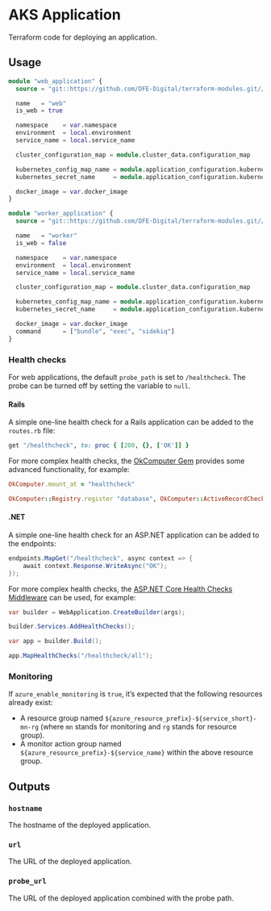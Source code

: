# AKS Application

Terraform code for deploying an application.

## Usage

```terraform
module "web_application" {
  source = "git::https://github.com/DFE-Digital/terraform-modules.git//aks/application?ref=stable"

  name   = "web"
  is_web = true

  namespace    = var.namespace
  environment  = local.environment
  service_name = local.service_name

  cluster_configuration_map = module.cluster_data.configuration_map

  kubernetes_config_map_name = module.application_configuration.kubernetes_config_map_name
  kubernetes_secret_name     = module.application_configuration.kubernetes_secret_name

  docker_image = var.docker_image
}

module "worker_application" {
  source = "git::https://github.com/DFE-Digital/terraform-modules.git//aks/application?ref=stable"

  name   = "worker"
  is_web = false

  namespace    = var.namespace
  environment  = local.environment
  service_name = local.service_name

  cluster_configuration_map = module.cluster_data.configuration_map

  kubernetes_config_map_name = module.application_configuration.kubernetes_config_map_name
  kubernetes_secret_name     = module.application_configuration.kubernetes_secret_name

  docker_image = var.docker_image
  command      = ["bundle", "exec", "sidekiq"]
}
```

### Health checks

For web applications, the default `probe_path` is set to `/healthcheck`. The probe can be turned off by setting the variable to `null`.

#### Rails

A simple one-line health check for a Rails application can be added to the `routes.rb` file:

```rb
get "/healthcheck", to: proc { [200, {}, ['OK']] }
```

For more complex health checks, the [OkComputer Gem] provides some advanced functionality, for example:

```rb
OkComputer.mount_at = "healthcheck"

OkComputer::Registry.register "database", OkComputer::ActiveRecordCheck.new
```

[OkComputer Gem]: https://github.com/sportngin/okcomputer/

#### .NET

A simple one-line health check for an ASP.NET application can be added to the endpoints:

```cs
endpoints.MapGet("/healthcheck", async context => {
    await context.Response.WriteAsync("OK");
});
```

For more complex health checks, the [ASP.NET Core Health Checks Middleware] can be used, for example:

```cs
var builder = WebApplication.CreateBuilder(args);

builder.Services.AddHealthChecks();

var app = builder.Build();

app.MapHealthChecks("/healthcheck/all");
```

[ASP.NET Core Health Checks Middleware]: https://learn.microsoft.com/en-us/aspnet/core/host-and-deploy/health-checks?view=aspnetcore-7.0

### Monitoring

If `azure_enable_monitoring` is `true`, it’s expected that the following resources already exist:

- A resource group named `${azure_resource_prefix}-${service_short}-mn-rg` (where `mn` stands for monitoring and `rg` stands for resource group).
- A monitor action group named `${azure_resource_prefix}-${service_name}` within the above resource group.

## Outputs

### `hostname`

The hostname of the deployed application.

### `url`

The URL of the deployed application.

### `probe_url`

The URL of the deployed application combined with the probe path.
